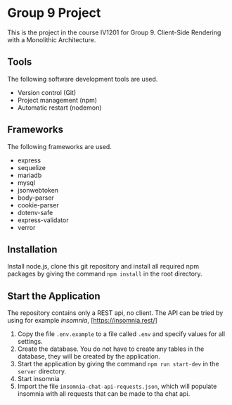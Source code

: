 # Group 9 Project

This is the project in the course IV1201 for Group 9. Client-Side Rendering with a Monolithic Architecture. 

## Tools

The following software development tools are used.

- Version control (Git)
- Project management (npm)
- Automatic restart (nodemon)

## Frameworks

The following frameworks are used.

- express
- sequelize
- mariadb
- mysql
- jsonwebtoken
- body-parser
- cookie-parser
- dotenv-safe
- express-validator
- verror

## Installation

Install node.js, clone this git repository and install all required npm packages by giving the command `npm install` in the root directory.

## Start the Application

The repository contains only a REST api, no client. The API can be tried by using for example *insomnia*, [https://insomnia.rest/]

1. Copy the file `.env.example` to a file called `.env` and specify values for all settings.
1. Create the database. You do not have to create any tables in the database, they will be created by the application.
1. Start the application by giving the command `npm run start-dev` in the `server` directory.
1. Start insomnia
1. Import the file `insomnia-chat-api-requests.json`, which will populate insomnia with all requests that can be made to tha chat api.
 